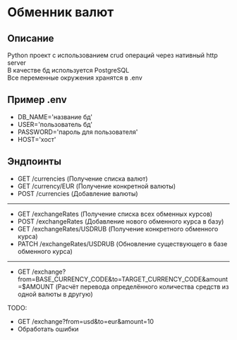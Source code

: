 # Обменник валют

## Описание 
Python проект с использованием crud операций через нативный http server  
В качестве бд используется PostgreSQL  
Все переменные окружения хранятся в .env

## Пример .env
- DB_NAME='название бд'
- USER='пользователь бд'
- PASSWORD='пароль для пользователя'
- HOST='хост'

## Эндпоинты
- GET /currencies (Получение списка валют)
- GET /currency/EUR (Получение конкретной валюты)
- POST /currencies (Добавление валюты)  
----
- GET /exchangeRates (Получение списка всех обменных курсов)
- POST /exchangeRates (Добавление нового обменного курса в базу)
- GET /exchangeRates/USDRUB (Получение конкретного обменного курса)
- PATCH /exchangeRates/USDRUB (Обновление существующего в базе обменного курса)
----
- GET /exchange?from=BASE_CURRENCY_CODE&to=TARGET_CURRENCY_CODE&amount=$AMOUNT (Расчёт перевода определённого количества средств из одной валюты в другую)


TODO:
- GET /exchange?from=usd&to=eur&amount=10
- Обработать ошибки